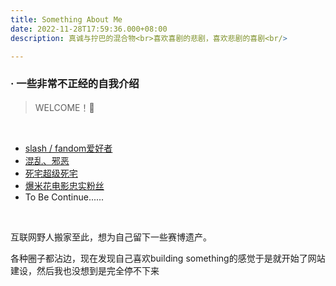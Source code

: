 ```yaml
---
title: Something About Me
date: 2022-11-28T17:59:36.000+08:00
description: 真诚与拧巴的混合物<br>喜欢喜剧的悲剧，喜欢悲剧的喜剧<br/>

---
```

### ·  一些非常不正经的自我介绍

> WELCOME！🤪

<br>

* <u>slash / fandom爱好者</u>
* <u>混乱、邪恶</u>
* <u>死宅超级死宅</u>
* <u>爆米花电影忠实粉丝</u>
* To Be Continue......

<br/>

互联网野人搬家至此，想为自己留下一些赛博遗产。

各种圈子都沾边，现在发现自己喜欢building something的感觉于是就开始了网站建设，然后我也没想到是完全停不下来